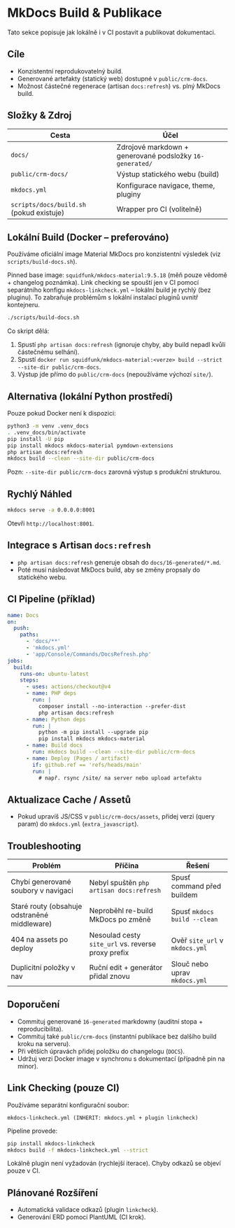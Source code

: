 # MkDocs Build & Publikace

Tato sekce popisuje jak lokálně i v CI postavit a publikovat dokumentaci.

## Cíle
- Konzistentní reprodukovatelný build.
- Generované artefakty (statický web) dostupné v `public/crm-docs`.
- Možnost částečné regenerace (artisan `docs:refresh`) vs. plný MkDocs build.

## Složky & Zdroj
| Cesta | Účel |
|-------|------|
| `docs/` | Zdrojové markdown + generované podsložky `16-generated/` |
| `public/crm-docs/` | Výstup statického webu (build) |
| `mkdocs.yml` | Konfigurace navigace, theme, pluginy |
| `scripts/docs/build.sh` (pokud existuje) | Wrapper pro CI (volitelně) |

## Lokální Build (Docker – preferováno)
Používáme oficiální image Material MkDocs pro konzistentní výsledek (viz `scripts/build-docs.sh`).

Pinned base image: `squidfunk/mkdocs-material:9.5.18` (měň pouze vědomě + changelog poznámka).
Link checking se spouští jen v CI pomocí separátního konfigu `mkdocs-linkcheck.yml` – lokální build je rychlý (bez pluginu). To zabraňuje problémům s lokální instalací pluginů uvnitř kontejneru.

```bash
./scripts/build-docs.sh
```

Co skript dělá:
1. Spustí `php artisan docs:refresh` (ignoruje chyby, aby build nepadl kvůli částečnému selhání).
2. Spustí `docker run squidfunk/mkdocs-material:<verze> build --strict --site-dir public/crm-docs`.
3. Výstup jde přímo do `public/crm-docs` (nepoužíváme výchozí `site/`).

## Alternativa (lokální Python prostředí)
Pouze pokud Docker není k dispozici:
```bash
python3 -m venv .venv_docs
. .venv_docs/bin/activate
pip install -U pip
pip install mkdocs mkdocs-material pymdown-extensions
php artisan docs:refresh
mkdocs build --clean --site-dir public/crm-docs
```
Pozn: `--site-dir public/crm-docs` zarovná výstup s produkční strukturou.

## Rychlý Náhled
```bash
mkdocs serve -a 0.0.0.0:8001
```
Otevři `http://localhost:8001`.

## Integrace s Artisan `docs:refresh`
- `php artisan docs:refresh` generuje obsah do `docs/16-generated/*.md`.
- Poté musí následovat MkDocs build, aby se změny propsaly do statického webu.

## CI Pipeline (příklad)
```yaml
name: Docs
on:
  push:
    paths:
      - 'docs/**'
      - 'mkdocs.yml'
      - 'app/Console/Commands/DocsRefresh.php'
jobs:
  build:
    runs-on: ubuntu-latest
    steps:
      - uses: actions/checkout@v4
      - name: PHP deps
        run: |
          composer install --no-interaction --prefer-dist
          php artisan docs:refresh
      - name: Python deps
        run: |
          python -m pip install --upgrade pip
          pip install mkdocs mkdocs-material
      - name: Build docs
        run: mkdocs build --clean --site-dir public/crm-docs
      - name: Deploy (Pages / artifact)
        if: github.ref == 'refs/heads/main'
        run: |
          # např. rsync /site/ na server nebo upload artefaktu
```

## Aktualizace Cache / Assetů
- Pokud upravíš JS/CSS v `public/crm-docs/assets`, přidej verzi (query param) do `mkdocs.yml` (`extra_javascript`).

## Troubleshooting
| Problém | Příčina | Řešení |
|---------|---------|--------|
| Chybí generované soubory v navigaci | Nebyl spuštěn `php artisan docs:refresh` | Spusť command před buildem |
| Staré routy (obsahuje odstraněné middleware) | Neproběhl re-build MkDocs po změně | Spusť `mkdocs build --clean` |
| 404 na assets po deploy | Nesoulad cesty `site_url` vs. reverse proxy prefix | Ověř `site_url` v `mkdocs.yml` |
| Duplicitní položky v nav | Ruční edit + generátor přidal znovu | Slouč nebo uprav `mkdocs.yml` |

## Doporučení
- Commituj generované `16-generated` markdowny (auditní stopa + reproducibilita).
- Commituj také `public/crm-docs` (instantní publikace bez dalšího build kroku na serveru).
- Při větších úpravách přidej položku do changelogu (`DOCS`).
- Udržuj verzi Docker image v synchronu s dokumentací (případně pin na minor).

## Link Checking (pouze CI)
Používáme separátní konfigurační soubor:

```
mkdocs-linkcheck.yml (INHERIT: mkdocs.yml + plugin linkcheck)
```

Pipeline provede:
```bash
pip install mkdocs-linkcheck
mkdocs build -f mkdocs-linkcheck.yml --strict
```
Lokálně plugin není vyžadován (rychlejší iterace). Chyby odkazů se objeví pouze v CI.

## Plánované Rozšíření
- Automatická validace odkazů (plugin `linkcheck`).
- Generování ERD pomocí PlantUML (CI krok).
